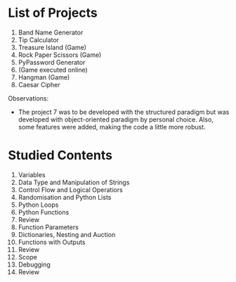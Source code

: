 # List of Projects

1. Band Name Generator
2. Tip Calculator
3. Treasure Island (Game)
4. Rock Paper Scissors (Game)
5. PyPassword Generator
6. (Game executed online)
7. Hangman (Game)
8. Caesar Cipher

Observations:
- The project 7 was to be developed with the structured paradigm but was developed with object-oriented paradigm by personal choice. Also, some features were added, making the code a little more robust.

# Studied Contents

1. Variables
2. Data Type and Manipulation of Strings
3. Control Flow and Logical Operatiors
4. Randomisation and Python Lists
5. Python Loops
6. Python Functions
7. Review
8. Function Parameters
9. Dictionaries, Nesting and Auction
10. Functions with Outputs
11. Review
12. Scope
13. Debugging
14. Review
